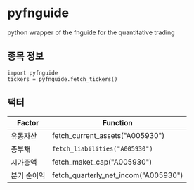 # pyfnguide
python wrapper of the fnguide for the quantitative trading

## 종목 정보

```
import pyfnguide
tickers = pyfnguide.fetch_tickers()
```

## 팩터

| Factor | Function |
|--------|----------|
| 유동자산 | fetch_current_assets("A005930") |
| 총부채 | `fetch_liabilities("A005930")` |
| 시가총액 | fetch_maket_cap("A005930") |
| 분기 순이익 | fetch_quarterly_net_incom("A005930") |
